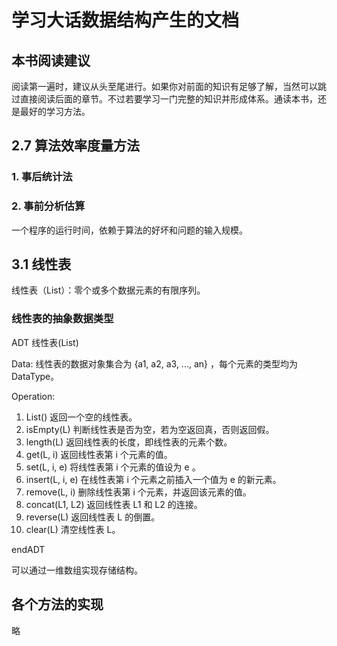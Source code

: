 # 学习大话数据结构产生的文档

## 本书阅读建议

阅读第一遍时，建议从头至尾进行。如果你对前面的知识有足够了解，当然可以跳过直接阅读后面的章节。不过若要学习一门完整的知识并形成体系。通读本书，还是最好的学习方法。


## 2.7 算法效率度量方法

### 1. 事后统计法

### 2. 事前分析估算

一个程序的运行时间，依赖于算法的好坏和问题的输入规模。

## 3.1 线性表

线性表（List）：零个或多个数据元素的有限序列。

### 线性表的抽象数据类型

ADT 线性表(List)

Data: 线性表的数据对象集合为 {a1, a2, a3, ..., an} ，每个元素的类型均为 DataType。

Operation:
1. List() 返回一个空的线性表。
2. isEmpty(L) 判断线性表是否为空，若为空返回真，否则返回假。
3. length(L) 返回线性表的长度，即线性表的元素个数。
4. get(L, i) 返回线性表第 i 个元素的值。
5. set(L, i, e) 将线性表第 i 个元素的值设为 e 。
6. insert(L, i, e) 在线性表第 i 个元素之前插入一个值为 e 的新元素。
7. remove(L, i) 删除线性表第 i 个元素，并返回该元素的值。
8. concat(L1, L2) 返回线性表 L1 和 L2 的连接。
9. reverse(L) 返回线性表 L 的倒置。
10. clear(L) 清空线性表 L。

endADT

可以通过一维数组实现存储结构。

## 各个方法的实现

略
